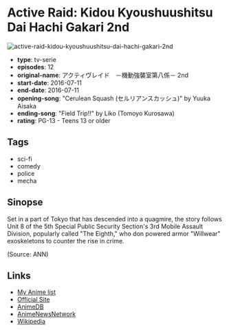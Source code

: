 # Active Raid: Kidou Kyoushuushitsu Dai Hachi Gakari 2nd

![active-raid-kidou-kyoushuushitsu-dai-hachi-gakari-2nd](https://cdn.myanimelist.net/images/anime/2/80341.jpg)

-   **type**: tv-serie
-   **episodes**: 12
-   **original-name**: アクティヴレイド　－機動強襲室第八係－ 2nd
-   **start-date**: 2016-07-11
-   **end-date**: 2016-07-11
-   **opening-song**: "Cerulean Squash (セルリアンスカッシュ)" by Yuuka Aisaka
-   **ending-song**: "Field Trip!!" by Liko (Tomoyo Kurosawa)
-   **rating**: PG-13 - Teens 13 or older

## Tags

-   sci-fi
-   comedy
-   police
-   mecha

## Sinopse

Set in a part of Tokyo that has descended into a quagmire, the story follows Unit 8 of the 5th Special Public Security Section's 3rd Mobile Assault Division, popularly called "The Eighth," who don powered armor "Willwear" exoskeletons to counter the rise in crime.

(Source: ANN)

## Links

-   [My Anime list](https://myanimelist.net/anime/32301/Active_Raid__Kidou_Kyoushuushitsu_Dai_Hachi_Gakari_2nd)
-   [Official Site](http://activeraid.net/)
-   [AnimeDB](http://anidb.info/perl-bin/animedb.pl?show=anime&aid=11831)
-   [AnimeNewsNetwork](http://www.animenewsnetwork.com/encyclopedia/anime.php?id=18458)
-   [Wikipedia](http://en.wikipedia.org/wiki/Active_Raid)
